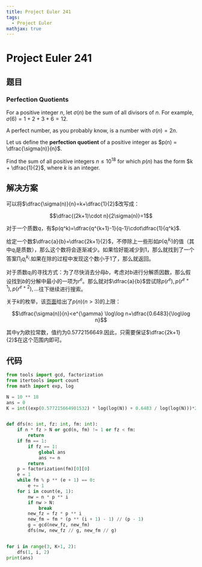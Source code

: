 ```yaml
---
title: Project Euler 241
tags:
  - Project Euler
mathjax: true
---
```

<escape><!-- more --></escape>
    
# Project Euler 241
## 题目
### Perfection Quotients


For a positive integer $n$, let $\sigma(n)$ be the sum of all divisors of $n$. For example, $\sigma(6) = 1 + 2 + 3 + 6 = 12$.

A perfect number, as you probably know, is a number with $\sigma(n) = 2n$.

Let us define the **perfection quotient** of a positive integer as $p(n) = \dfrac{\sigma(n)}{n}$.

Find the sum of all positive integers $n \le 10^{18}$ for which $p(n)$ has the form $k + \dfrac{1}{2}$, where $k$ is an integer.



## 解决方案



可以将$\dfrac{\sigma(n)}{n}=k+\dfrac{1}{2}$改写成：

$$\dfrac{(2k+1)\cdot n}{2\sigma(n)}=1$$


对于一个质数$q$，有$p(q^k)=\dfrac{q^{k+1}-1}{q-1}\cdot\dfrac{1}{q^k}$.

给定一个数$\dfrac{a}{b}=\dfrac{2k+1}{2}$，不停除上一些形如$p(q_i^{k_i})$的值（其中$q_i$是质数），那么这个数将会逐渐减少。如果恰好能减少到$1$，那么就找到了一个答案$\prod_i q_i^{k_i}$.如果在除的过程中发现这个数小于$1$了，那么就返回。

对于质数$q_i$的寻找方式：为了尽快消去分母$b$，考虑对$b$进行分解质因数，那么假设找到$b$的分解中最小的一项为$r^e$。那么就对$\dfrac{a}{b}$尝试除$p(r^e),p(r^{e+1}),p(r^{e+2}),\dots$往下继续进行搜索。

关于$k$的枚举，该[页面](https://en.wikipedia.org/wiki/Divisor_function)给出了$p(n)(n>3)$的上限：

$$\dfrac{\sigma(n)}{n}<e^{\gamma} \log\log n+\dfrac{0.6483}{\log\log n}$$

其中$\gamma$为欧拉常数，值约为$0.57721 56649$.因此，只需要保证$\dfrac{2k+1}{2}$在这个范围内即可。




## 代码

```py
from tools import gcd, factorization
from itertools import count
from math import exp, log

N = 10 ** 18
ans = 0
K = int((exp(0.577215664901532) * log(log(N)) + 0.6483 / log(log(N)))*2)


def dfs(n: int, fz: int, fm: int):
    if n * fz > N or gcd(n, fm) != 1 or fz < fm:
        return
    if fm == 1:
        if fz == 1:
            global ans
            ans += n
        return
    p = factorization(fm)[0][0]
    e = 1
    while fm % p ** (e + 1) == 0:
        e += 1
    for i in count(e, 1):
        nw = n * p ** i
        if nw > N:
            break
        new_fz = fz * p ** i
        new_fm = fm * (p ** (i + 1) - 1) // (p - 1)
        g = gcd(new_fz, new_fm)
        dfs(nw, new_fz // g, new_fm // g)


for i in range(3, K+1, 2):
    dfs(1, i, 2)
print(ans)

```